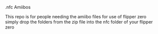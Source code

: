 .nfc Amiibos

This repo is for people needing the amiibo files for use of flipper zero simply drop the folders from the zip file into the nfc folder of your flipper zero

